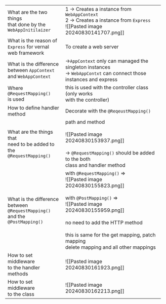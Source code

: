 
|                                                                                    |                                                                                                                                                                                                                                                                                   |
| ---------------------------------------------------------------------------------- | --------------------------------------------------------------------------------------------------------------------------------------------------------------------------------------------------------------------------------------------------------------------------------- |
| What are the two things<br>that done by the<br>`WebAppInitilaizer`                 | 1 -> Creates a instance from `WebAppContext`<br>2 -> Creates a instance from `Express`<br>![[Pasted image 20240830141707.png]]                                                                                                                                                    |
| What is the reason of<br>`Express` for vernal<br>web framework                     | To create a web server                                                                                                                                                                                                                                                            |
| What is the difference <br>between `AppContext`<br>and `WebAppContext`             | ->`AppContext` only can managed the singleton instances<br>-> `WebAppContxt` can connect those instances and express                                                                                                                                                              |
| Where `@RequestMapping()`<br>is used                                               | this is used with the controller class (only works <br>with the controller)                                                                                                                                                                                                       |
| How to define handler <br>method                                                   | Decorate with the `@ReqeustMapping()`                                                                                                                                                                                                                                             |
| What are the things that <br>need to be added to the<br>`@RequestMapping()`<br>    | path and method<br><br>![[Pasted image 20240830153937.png]]<br><br>-> `@RequestMapping()` should be added to the both<br>class and handler method                                                                                                                                 |
| What is the difference <br>between `@RequestMapping()`<br>and the `@PostMapping()` | with `@RequestMapping()` =><br>![[Pasted image 20240830155823.png]]<br><br>with `@PostMapping()` =><br>![[Pasted image 20240830155959.png]]<br><br>no need to add the HTTP method<br><br>this is same for the get mapping, patch mapping<br>delete mapping and all other mappings |
| How to set middleware<br>to the handler methods                                    | ![[Pasted image 20240830161923.png]]                                                                                                                                                                                                                                              |
| How to set middleware<br>to the class                                              | ![[Pasted image 20240830162213.png]]                                                                                                                                                                                                                                              |



